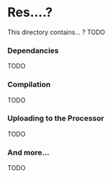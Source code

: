 <h1>Res....?</h1>

This directory contains... ? TODO

<h3>Dependancies</h3>
TODO

<h3>Compilation</h3>
TODO

<h3>Uploading to the Processor</h3>
TODO

<h3>And more...</h3>
TODO

